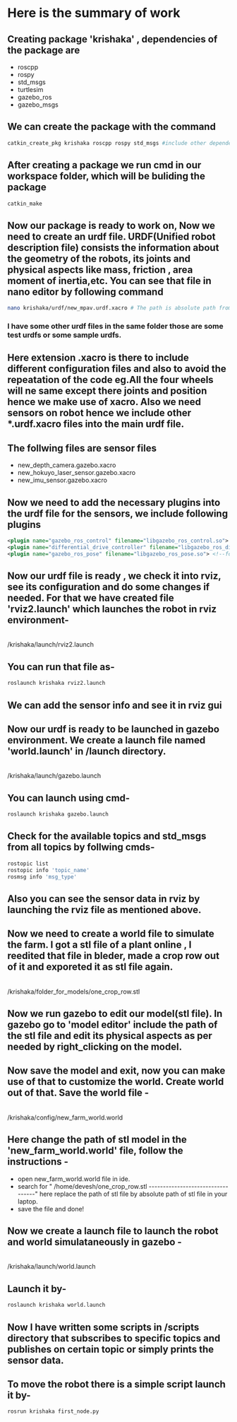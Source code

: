 # Here is the summary of work

## Creating package 'krishaka' , dependencies of the package are 
- roscpp
- rospy
- std_msgs
- turtlesim
- gazebo_ros
- gazebo_msgs

## We can create the package with the command 
```bash
catkin_create_pkg krishaka roscpp rospy std_msgs #include other dependencies

```

## After creating a package we run cmd in our workspace folder, which will be buliding the package
```bash
catkin_make
```

## Now our package is ready to work on, Now we need to create an urdf file. URDF(Unified robot description file) consists the information about the geometry of the robots, its joints and physical aspects like mass, friction , area moment of inertia,etc. You can see that file in nano editor by following command

```bash
nano krishaka/urdf/new_mpav.urdf.xacro # The path is absolute path from /home directory
```
### I have some other urdf files in the same folder those are some test urdfs or some sample urdfs.

## Here extension .xacro is there to include different configuration files and also to avoid the repeatation of the code eg.All the four wheels will ne same except there joints and position hence we make use of xacro.  Also we need sensors on robot hence we include other *.urdf.xacro files into the main urdf file.


## The follwing files are sensor files 
- new_depth_camera.gazebo.xacro
- new_hokuyo_laser_sensor.gazebo.xacro
- new_imu_sensor.gazebo.xacro
  

## Now we need to add the necessary plugins into the urdf file for the sensors, we include following plugins
```xml
<plugin name="gazebo_ros_control" filename="libgazebo_ros_control.so">  
<plugin name="differential_drive_controller" filename="libgazebo_ros_diff_drive.so"><!-- for diff drive purpose-->
<plugin name="gazebo_ros_pose" filename="libgazebo_ros_pose.so"> <!--for topic '/pose'-->
```

## Now our urdf file is ready , we check it into rviz, see its configuration and do some changes if needed. For that we have created file 'rviz2.launch' which launches the robot in rviz environment-
<br>
/krishaka/launch/rviz2.launch
</br>

## You can run that file as- 
```bash
roslaunch krishaka rviz2.launch
```

## We can add the sensor info and see it in rviz gui
## Now our urdf is ready to be launched in gazebo environment. We create a launch file named 'world.launch' in /launch directory.
<br>
/krishaka/launch/gazebo.launch
</br>

## You can launch using cmd-
```bash
roslaunch krishaka gazebo.launch
``` 

## Check for the available topics and std_msgs from all topics by follwing cmds-
```bash
rostopic list 
rostopic info 'topic_name'
rosmsg info 'msg_type'
```
##  Also you can see the sensor data in rviz by launching the rviz file as mentioned above.

## Now we need to create a world file to simulate the farm. I got a stl file of a plant online , I reedited that file in bleder, made a crop row out of it and exporeted it as stl file again.
<br>
 /krishaka/folder_for_models/one_crop_row.stl
 </br>

## Now we run gazebo to edit our model(stl file). In gazebo go to 'model editor' include the path of the stl file and edit its physical aspects as per needed by right_clicking on the model.

## Now save the model and exit, now you can make use of that to customize the world. Create world out of that. Save the world file -
<br>
/krishaka/config/new_farm_world.world
</br>

## Here change the path of stl model in the 'new_farm_world.world' file, follow the instructions -
- open new_farm_world.world file in ide.
- search for " <uri>/home/devesh/one_crop_row.stl</uri>
               ----------------------------------</uri>"
  here replace the path of stl file by absolute path of stl file in your laptop.
- save the file and done!

## Now we create a launch file to launch the robot and world simulataneously in gazebo -
<br>
/krishaka/launch/world.launch
</br>

## Launch it by-
```bash
roslaunch krishaka world.launch
```

## Now I have written some scripts in /scripts directory that subscribes to specific topics and publishes on certain topic or simply prints the sensor data.


## To move the robot there is a simple script launch it by-
```bash
rosrun krishaka first_node.py
```
